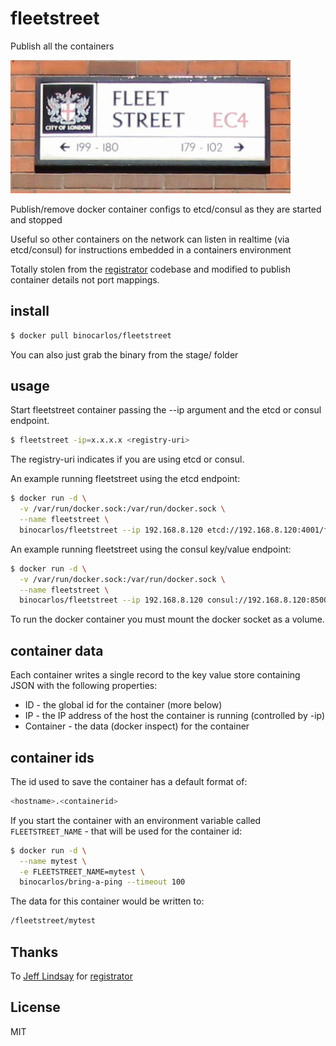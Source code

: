 # fleetstreet

Publish all the containers

![streetsign](https://github.com/binocarlos/fleetstreet/raw/master/streetsign.jpg)

Publish/remove docker container configs to etcd/consul as they are started and stopped

Useful so other containers on the network can listen in realtime (via etcd/consul) for instructions embedded in a containers environment

Totally stolen from the [registrator](https://github.com/progrium/registrator.git) codebase and modified to publish container details not port mappings.

## install

```bash
$ docker pull binocarlos/fleetstreet
```

You can also just grab the binary from the stage/ folder

## usage

Start fleetstreet container passing the --ip argument and the etcd or consul endpoint.

```bash
$ fleetstreet -ip=x.x.x.x <registry-uri>
```
The registry-uri indicates if you are using etcd or consul.

An example running fleetstreet using the etcd endpoint:

```bash
$ docker run -d \
  -v /var/run/docker.sock:/var/run/docker.sock \
  --name fleetstreet \
  binocarlos/fleetstreet --ip 192.168.8.120 etcd://192.168.8.120:4001/fleetstreet
```

An example running fleetstreet using the consul key/value endpoint:

```bash
$ docker run -d \
  -v /var/run/docker.sock:/var/run/docker.sock \
  --name fleetstreet \
  binocarlos/fleetstreet --ip 192.168.8.120 consul://192.168.8.120:8500/fleetstreet
```

To run the docker container you must mount the docker socket as a volume.

## container data

Each container writes a single record to the key value store containing JSON with the following properties:

 * ID - the global id for the container (more below)
 * IP - the IP address of the host the container is running (controlled by -ip)
 * Container - the data (docker inspect) for the container

## container ids

The id used to save the container has a default format of:

```bash
<hostname>.<containerid>
```

If you start the container with an environment variable called `FLEETSTREET_NAME` - that will be used for the container id:

```bash
$ docker run -d \
  --name mytest \
  -e FLEETSTREET_NAME=mytest \
  binocarlos/bring-a-ping --timeout 100
```

The data for this container would be written to:

```bash
/fleetstreet/mytest
```

## Thanks

To [Jeff Lindsay](https://github.com/progrium) for [registrator](https://github.com/progrium/registrator)


## License

MIT

